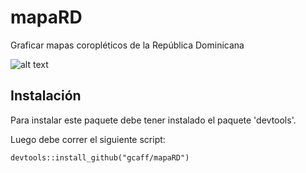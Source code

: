 # mapaRD
Graficar mapas coropléticos de la República Dominicana

![alt text][imagen]

[imagen]: https://raw.githubusercontent.com/gcaff/mapaRD/master/vignettes/images/municipal.png "Mapa cloroplético"

## Instalación

Para instalar este paquete debe tener instalado el paquete 'devtools'.

Luego debe correr el siguiente script:

```
devtools::install_github("gcaff/mapaRD")
```
